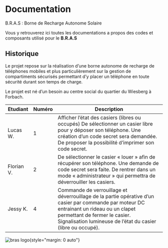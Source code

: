 # Documentation
B.R.A.S : Borne de Recharge Autonome Solaire

Vous y retrouverez ici toutes les documentations a propos des codes et composants utilisé pour le **B.R.A.S**

## Historique

Le projet repose sur la réalisation d’une borne autonome de recharge de téléphones mobiles et plus particulièrement sur la gestion de compartiments sécurisés permettant d’y placer un téléphone en toute sécurité durant son temps de charge.

Le projet est né d’un besoin au centre social du quartier du Wiesberg à Forbach.

| Etudiant | Numéro                                                                                                                                                                                                                                    | Description |
| ---------- | ------ | ----------------------------------------------------------------------------------------------------------------------------------------------------------------------------------------------------------------------------------------- |
| Lucas W.             | 1            | Afficher l’état des casiers (libres ou occupés) De sélectionner un casier libre pour y déposer son téléphone. Une création d’un code secret sera demandée. De proposer la possibilité d’imprimer son code secret.                                                                                                                                                                                                                                                                |
| Florian V.           | 2            | De sélectionner le casier « louer » afin de récupérer son téléphone. Une demande de code secret sera faite. De rentrer dans un mode « administrateur » qui permettra de déverrouiller les casiers.                                                                                                                                                                                                                                                                                 |
| Jessy K.             | 4            | Commande de verrouillage et déverrouillage de la partie opérative d’un casier par commande par moteur DC entrainant un rideau ou un clapet permettant de fermer le casier. Signalisation lumineuse de l’état du casier (libre ou occupé).                                                                                                                                                                                                                                          |

![bras logo](https://src.ks-infinite.fr/bras/bras.png){style="margin: 0 auto"}